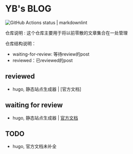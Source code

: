 # YB's BLOG

![GitHub Actions status | markdownlint](https://github.com/fight100year/yb-post/workflows/markdownlint-lint/badge.svg)

仓库说明
: 这个仓库主要用于将以前零散的文章集合在一处管理

仓库结构说明：

- waiting-for-review: 等待review的post
- reviewed：已reviewed的post

## reviewed

- hugo, 静态站点生成器 | [官方文档]

## waiting for review

- hugo, 静态站点生成器 | [官方文档](/waiting-for-review/hugo-office-doc.md)

## TODO

- hugo, 官方文档未补全
